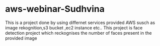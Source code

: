 # aws-webinar-Sudhvina
This is a project done by using differnet services provided AWS susch as image rekognition,s3 bucket ,ec2 instance etc..
This project is face detection project which reckognises the number of faces present in the provided image
